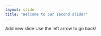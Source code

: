 ```yaml
---
layout: slide
title: "Welcome to our second slide!"
---
```

Add new slide
Use the left arrow to go back!
